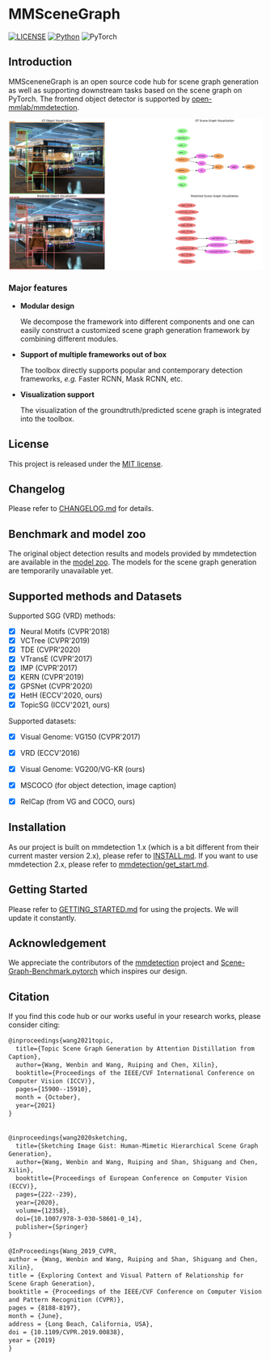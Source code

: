 # MMSceneGraph
[![LICENSE](https://img.shields.io/badge/license-MIT-green)](https://github.com/Kenneth-Wong/MMSceneGraph/blob/master/LICENSE)
[![Python](https://img.shields.io/badge/python-3.8-blue.svg)](https://www.python.org/)
![PyTorch](https://img.shields.io/badge/pytorch-1.4.0-%237732a8)

## Introduction

MMSceneneGraph is an open source code hub for scene graph generation as well as supporting downstream tasks based on the scene graph on PyTorch. The frontend object detector is supported by [open-mmlab/mmdetection](https://github.com/open-mmlab/mmdetection). 

![demo image](demo/2343728_vis_sg.png)


### Major features

- **Modular design**

  We decompose the framework into different components and one can easily construct a customized scene graph generation framework by combining different modules.

- **Support of multiple frameworks out of box**

  The toolbox directly supports popular and contemporary detection frameworks, *e.g.* Faster RCNN, Mask RCNN, etc.

- **Visualization support**
  
  The visualization of the groundtruth/predicted scene graph is integrated into the toolbox.

## License

This project is released under the [MIT license](LICENSE).

## Changelog

Please refer to [CHANGELOG.md](docs/CHANGELOG.md) for details.


## Benchmark and model zoo

The original object detection results and models provided by mmdetection are available in the [model zoo](docs/MODEL_ZOO.md). The models for the scene graph generation are
temporarily unavailable yet. 

## Supported methods and Datasets

Supported SGG (VRD) methods:

- [x] Neural Motifs (CVPR'2018)
- [x] VCTree (CVPR'2019)
- [x] TDE (CVPR'2020)
- [x] VTransE (CVPR'2017)
- [x] IMP (CVPR'2017)
- [x] KERN (CVPR'2019)
- [x] GPSNet (CVPR'2020)
- [x] HetH (ECCV'2020, ours)
- [x] TopicSG (ICCV'2021, ours)

Supported datasets:

- [x] Visual Genome: VG150 (CVPR'2017)
- [x] VRD (ECCV'2016)
- [x] Visual Genome: VG200/VG-KR (ours)
- [x] MSCOCO (for object detection, image caption)
- [x] RelCap (from VG and COCO, ours)



## Installation

As our project is built on mmdetection 1.x (which is a bit different from their current master version 2.x), please refer to [INSTALL.md](docs/INSTALL.md). 
If you want to use mmdetection 2.x, please
 refer to [mmdetection/get_start.md](https://github.com/open-mmlab/mmdetection/blob/master/docs/get_started.md).

## Getting Started
Please refer to [GETTING_STARTED.md](docs/GETTING_STARTED.md) for using the projects. We will update it constantly.


## Acknowledgement

We appreciate the contributors of the [mmdetection](https://github.com/open-mmlab/mmdetection) project and [Scene-Graph-Benchmark.pytorch](https://raw.githubusercontent.com/KaihuaTang/Scene-Graph-Benchmark.pytorch/master/README.md) which inspires our design. 

## Citation

If you find this code hub or our works useful in your research works, please consider citing:

```
@inproceedings{wang2021topic,
  title={Topic Scene Graph Generation by Attention Distillation from Caption},
  author={Wang, Wenbin and Wang, Ruiping and Chen, Xilin},
  booktitle={Proceedings of the IEEE/CVF International Conference on Computer Vision (ICCV)},
  pages={15900--15910},
  month = {October},
  year={2021}
}


@inproceedings{wang2020sketching,
  title={Sketching Image Gist: Human-Mimetic Hierarchical Scene Graph Generation},
  author={Wang, Wenbin and Wang, Ruiping and Shan, Shiguang and Chen, Xilin},
  booktitle={Proceedings of European Conference on Computer Vision (ECCV)},
  pages={222--239},
  year={2020},
  volume={12358},
  doi={10.1007/978-3-030-58601-0_14},
  publisher={Springer}
}

@InProceedings{Wang_2019_CVPR,
author = {Wang, Wenbin and Wang, Ruiping and Shan, Shiguang and Chen, Xilin},
title = {Exploring Context and Visual Pattern of Relationship for Scene Graph Generation},
booktitle = {Proceedings of the IEEE/CVF Conference on Computer Vision and Pattern Recognition (CVPR)},
pages = {8188-8197},
month = {June},
address = {Long Beach, California, USA},
doi = {10.1109/CVPR.2019.00838},
year = {2019}
}
```
